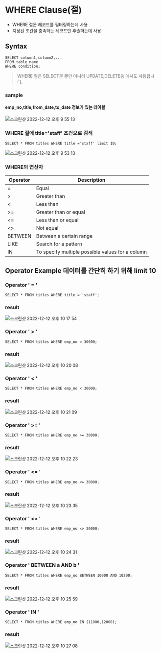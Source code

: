 # WHERE Clause(절)

- WHERE 절은 레코드를 필터링하는데 사용
- 지정된 조건을 충족하는 레코드만 추출하는데 사용

## Syntax
```
SELECT column1,column2,...
FROM table_name
WHERE condition;
```
> WHERE 절은 SELECT문 뿐만 아니라 UPDATE,DELETE등 에서도 사용됩니다.
### sample
#### emp_no,title,from_date,to_date 정보가 있는 테이블
![스크린샷 2022-12-12 오후 9 55 13](https://user-images.githubusercontent.com/98242564/207050382-5b312699-eb55-4c0b-ab19-9fdcb0d9ac5a.png)

### WHERE 절에 title='staff' 조건으로 검색
```
SELECT * FROM titles WHERE title ='staff' limit 10;
```
![스크린샷 2022-12-12 오후 9 53 13](https://user-images.githubusercontent.com/98242564/207050001-24184a85-365a-4781-966b-a9b485a5c3e1.png)

### WHERE의 연산자
| Operator | Description                                       |
|----------|---------------------------------------------------|
| =        | Equal                                             |
| \>       | Greater than                                      |
| <        | Less than                                         |
| \>=      | Greater than or equal                             |
| <=       | Less than or equal                                |
| <>       | Not equal                                         |
| BETWEEN  | Between a certain range                           |
| LIKE     | Search for a pattern                              |
| IN       | To specify multiple possible  values for a column |
## Operator Example 데이터를 간단히 하기 위해 limit 10
### Operator ' = ' 
```
SELECT * FROM titles WHERE title = 'staff';  
```
### result
![스크린샷 2022-12-12 오후 10 17 54](https://user-images.githubusercontent.com/98242564/207054781-628242c0-0a28-4fec-b58e-868c56934d1e.png)

### Operator ' > '
```
SELECT * FROM titles WHERE emp_no > 30000;  
```
### result
![스크린샷 2022-12-12 오후 10 20 08](https://user-images.githubusercontent.com/98242564/207055109-d8e58178-a012-47e9-b079-e51fadd5b203.png)

### Operator ' < '
```
SELECT * FROM titles WHERE emp_no < 30000;  
```  
### result
![스크린샷 2022-12-12 오후 10 21 09](https://user-images.githubusercontent.com/98242564/207055274-2484c959-81e5-4667-84bc-65764239865f.png)

### Operator ' >= '
```
SELECT * FROM titles WHERE emp_no >= 30000;  
```
### result
![스크린샷 2022-12-12 오후 10 22 23](https://user-images.githubusercontent.com/98242564/207055502-69aa230d-b357-4959-a9f3-c9273b466269.png)

### Operator ' <= '
```
SELECT * FROM titles WHERE emp_no <= 30000;  
```   
### result
![스크린샷 2022-12-12 오후 10 23 35](https://user-images.githubusercontent.com/98242564/207055745-92047c7f-5e9c-4ae8-b2ad-276b128aaea6.png)

### Operator ' <> '
```
SELECT * FROM titles WHERE emp_no <> 30000;  
```
### result
![스크린샷 2022-12-12 오후 10 24 31](https://user-images.githubusercontent.com/98242564/207055947-a21efa97-734f-4183-aaa5-c59d07722e88.png)

### Operator ' BETWEEN a AND b '
```
SELECT * FROM titles WHERE emp_no BETWEEN 10000 AND 10200;  
```    
### result
![스크린샷 2022-12-12 오후 10 25 59](https://user-images.githubusercontent.com/98242564/207056230-51d72ed3-c0b7-451a-ab6b-af753ac18462.png)

### Operator ' IN '
```
SELECT * FROM titles WHERE emp_no IN (11000,12000);  
```    
### result
![스크린샷 2022-12-12 오후 10 27 08](https://user-images.githubusercontent.com/98242564/207056482-9417fde2-1b2b-4251-8d10-997f94813222.png)



